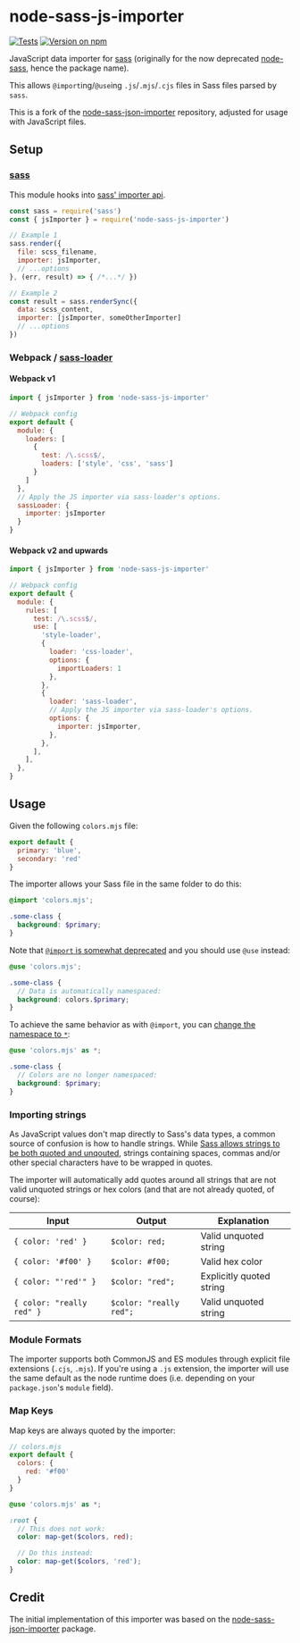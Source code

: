 # node-sass-js-importer

[![Tests](https://img.shields.io/github/actions/workflow/status/loilo/node-sass-js-importer/test.yml?label=tests)](https://github.com/loilo/node-sass-js-importer/actions)
[![Version on npm](https://img.shields.io/npm/v/node-sass-js-importer)](https://www.npmjs.com/package/node-sass-js-importer)

JavaScript data importer for [sass](https://github.com/sass/sass) (originally for the now deprecated [node-sass](https://github.com/sass/node-sass), hence the package name).

This allows `@import`ing/`@use`ing `.js`/`.mjs`/`.cjs` files in Sass files parsed by `sass`.

This is a fork of the [node-sass-json-importer](https://github.com/Updater/node-sass-json-importer) repository, adjusted for usage with JavaScript files.

## Setup

### [sass](https://github.com/sass/sass)

This module hooks into [sass' importer api](https://sass-lang.com/documentation/js-api#importer).

<!-- prettier-ignore -->
```javascript
const sass = require('sass')
const { jsImporter } = require('node-sass-js-importer')

// Example 1
sass.render({
  file: scss_filename,
  importer: jsImporter,
  // ...options
}, (err, result) => { /*...*/ })

// Example 2
const result = sass.renderSync({
  data: scss_content,
  importer: [jsImporter, someOtherImporter]
  // ...options
})
```

### Webpack / [sass-loader](https://github.com/jtangelder/sass-loader)

#### Webpack v1

```javascript
import { jsImporter } from 'node-sass-js-importer'

// Webpack config
export default {
  module: {
    loaders: [
      {
        test: /\.scss$/,
        loaders: ['style', 'css', 'sass']
      }
    ]
  },
  // Apply the JS importer via sass-loader's options.
  sassLoader: {
    importer: jsImporter
  }
}
```

#### Webpack v2 and upwards

```javascript
import { jsImporter } from 'node-sass-js-importer'

// Webpack config
export default {
  module: {
    rules: [
      test: /\.scss$/,
      use: [
        'style-loader',
        {
          loader: 'css-loader',
          options: {
            importLoaders: 1
          },
        },
        {
          loader: 'sass-loader',
          // Apply the JS importer via sass-loader's options.
          options: {
            importer: jsImporter,
          },
        },
      ],
    ],
  },
}
```

## Usage

Given the following `colors.mjs` file:

```js
export default {
  primary: 'blue',
  secondary: 'red'
}
```

The importer allows your Sass file in the same folder to do this:

```scss
@import 'colors.mjs';

.some-class {
  background: $primary;
}
```

Note that [`@import` is somewhat deprecated](https://sass-lang.com/documentation/at-rules/import) and you should use `@use` instead:

```scss
@use 'colors.mjs';

.some-class {
  // Data is automatically namespaced:
  background: colors.$primary;
}
```

To achieve the same behavior as with `@import`, you can [change the namespace to `*`](https://sass-lang.com/documentation/at-rules/use#choosing-a-namespace):

```scss
@use 'colors.mjs' as *;

.some-class {
  // Colors are no longer namespaced:
  background: $primary;
}
```

### Importing strings

As JavaScript values don't map directly to Sass's data types, a common source of confusion is how to handle strings. While [Sass allows strings to be both quoted and unqouted](https://sass-lang.com/documentation/values/strings#unquoted), strings containing spaces, commas and/or other special characters have to be wrapped in quotes.

The importer will automatically add quotes around all strings that are not valid unquoted strings or hex colors (and that are not already quoted, of course):

<!-- prettier-ignore -->
Input | Output | Explanation
-|-|-
`{ color: 'red' }` | `$color: red;` | Valid unquoted string
`{ color: '#f00' }` | `$color: #f00;` | Valid hex color
`{ color: "'red'" }` | `$color: "red";` | Explicitly quoted string
`{ color: "really red" }` | `$color: "really red";` | Valid unquoted string

### Module Formats

The importer supports both CommonJS and ES modules through explicit file extensions (`.cjs`, `.mjs`). If you're using a `.js` extension, the importer will use the same default as the node runtime does (i.e. depending on your `package.json`'s `module` field).

### Map Keys

Map keys are always quoted by the importer:

```js
// colors.mjs
export default {
  colors: {
    red: '#f00'
  }
}
```

```scss
@use 'colors.mjs' as *;

:root {
  // This does not work:
  color: map-get($colors, red);

  // Do this instead:
  color: map-get($colors, 'red');
}
```

## Credit

The initial implementation of this importer was based on the [node-sass-json-importer](https://github.com/Updater/node-sass-json-importer) package.
